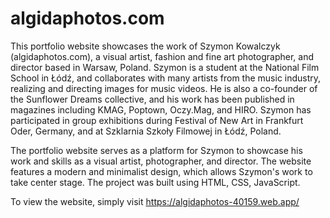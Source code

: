 # algidaphotos.com

This portfolio website showcases the work of Szymon Kowalczyk (algidaphotos.com), a visual artist, fashion and fine art photographer, and director based in Warsaw, Poland. Szymon is a student at the National Film School in Łódź, and collaborates with many artists from the music industry, realizing and directing images for music videos. He is also a co-founder of the Sunflower Dreams collective, and his work has been published in magazines including KMAG, Poptown, Oczy.Mag, and HIRO. Szymon has participated in group exhibitions during Festival of New Art in Frankfurt Oder, Germany, and at Szklarnia Szkoły Filmowej in Łódź, Poland.

The portfolio website serves as a platform for Szymon to showcase his work and skills as a visual artist, photographer, and director. The website features a modern and minimalist design, which allows Szymon's work to take center stage. The project was built using HTML, CSS, JavaScript.

To view the website, simply visit https://algidaphotos-40159.web.app/
